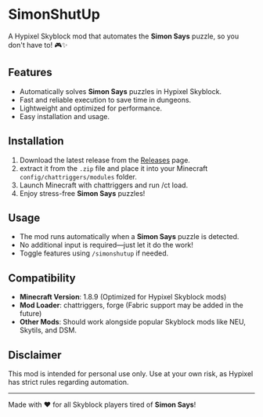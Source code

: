 # SimonShutUp

A Hypixel Skyblock mod that automates the **Simon Says** puzzle, so you don't have to! 🎮✨

## Features
- Automatically solves **Simon Says** puzzles in Hypixel Skyblock.
- Fast and reliable execution to save time in dungeons.
- Lightweight and optimized for performance.
- Easy installation and usage.

## Installation
1. Download the latest release from the [Releases](https://github.com/eatingplastic/simonshutup/releases) page.
2. extract it from the `.zip` file and place it into your Minecraft `config/chattriggers/modules` folder.
3. Launch Minecraft with chattriggers and run /ct load.
4. Enjoy stress-free **Simon Says** puzzles!

## Usage
- The mod runs automatically when a **Simon Says** puzzle is detected.
- No additional input is required—just let it do the work!
- Toggle features using `/simonshutup` if needed.

## Compatibility
- **Minecraft Version**: 1.8.9 (Optimized for Hypixel Skyblock mods)
- **Mod Loader**: chattriggers, forge (Fabric support may be added in the future)
- **Other Mods**: Should work alongside popular Skyblock mods like NEU, Skytils, and DSM.

## Disclaimer
This mod is intended for personal use only. Use at your own risk, as Hypixel has strict rules regarding automation.

---

Made with ❤️ for all Skyblock players tired of **Simon Says**!

